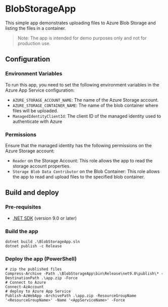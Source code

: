 # BlobStorageApp

This simple app demonstrates uploading files to Azure Blob Storage and listing the files in a container.

> Note: The app is intended for demo purposes only and not for production use.

## Configuration

### Environment Variables

To run this app, you need to set the following environment variables in the Azure App Service configuration:

- `AZURE_STORAGE_ACCOUNT_NAME`: The name of the Azure Storage account.
- `AZURE_STORAGE_CONTAINER_NAME`: The name of the blob container where files will be uploaded.
- `ManagedIdentityClientId`: The client ID of the managed identity used to authenticate with Azure

### Permissions

Ensure that the managed identity has the following permissions on the Azure Storage account:

- `Reader` on the Storage Account: This role allows the app to read the storage account properties.
- `Storage Blob Data Contributor` on the Blob Container: This role allows the app to read and upload files to the specified blob container.

## Build and deploy

### Pre-requisites

- [.NET SDK](https://dotnet.microsoft.com/download) (version 9.0 or later)

### Build the app

```pwsh
dotnet build .\BlobStorageApp.sln
dotnet publish -c Release
````

### Deploy the app (PowerShell)

```pwsh
# zip the published files
Compress-Archive -Path .\BlobStorageApp\bin\Release\net9.0\publish\* -DestinationPath .\app.zip -Force
# Connect to Azure
Connect-AzAccount
# deploy to Azure App Service
Publish-AzWebApp -ArchivePath .\app.zip -ResourceGroupName '<ResourceGroupName>' -Name '<AppServiceName>' -Force
````
